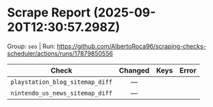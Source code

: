 # Scrape Report (2025-09-20T12:30:57.298Z)

Group: `seo`  |  Run: https://github.com/AlbertoRoca96/scraping-checks-scheduler/actions/runs/17879850556

| Check | Changed | Keys | Error |
|---|:---:|:--|:--|
| `playstation_blog_sitemap_diff` | — |  |  |
| `nintendo_us_news_sitemap_diff` | — |  |  |
